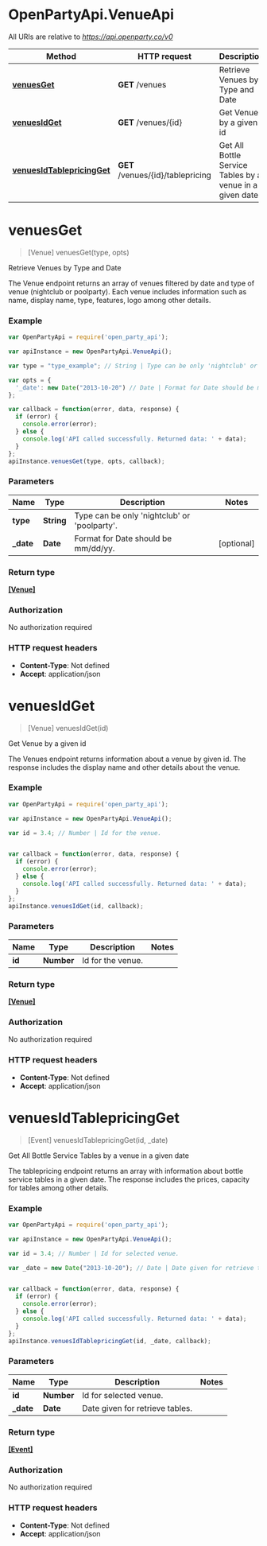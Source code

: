 # OpenPartyApi.VenueApi

All URIs are relative to *https://api.openparty.co/v0*

Method | HTTP request | Description
------------- | ------------- | -------------
[**venuesGet**](VenueApi.md#venuesGet) | **GET** /venues | Retrieve Venues by Type and Date
[**venuesIdGet**](VenueApi.md#venuesIdGet) | **GET** /venues/{id} | Get Venue by a given id
[**venuesIdTablepricingGet**](VenueApi.md#venuesIdTablepricingGet) | **GET** /venues/{id}/tablepricing | Get All Bottle Service Tables by a venue in a given date


<a name="venuesGet"></a>
# **venuesGet**
> [Venue] venuesGet(type, opts)

Retrieve Venues by Type and Date

The Venue endpoint returns an array of venues filtered by date and type of venue (nightclub or poolparty). Each venue includes  information such as name, display name, type, features, logo among other details.

### Example
```javascript
var OpenPartyApi = require('open_party_api');

var apiInstance = new OpenPartyApi.VenueApi();

var type = "type_example"; // String | Type can be only 'nightclub' or 'poolparty'.

var opts = { 
  '_date': new Date("2013-10-20") // Date | Format for Date should be mm/dd/yy.
};

var callback = function(error, data, response) {
  if (error) {
    console.error(error);
  } else {
    console.log('API called successfully. Returned data: ' + data);
  }
};
apiInstance.venuesGet(type, opts, callback);
```

### Parameters

Name | Type | Description  | Notes
------------- | ------------- | ------------- | -------------
 **type** | **String**| Type can be only &#39;nightclub&#39; or &#39;poolparty&#39;. | 
 **_date** | **Date**| Format for Date should be mm/dd/yy. | [optional] 

### Return type

[**[Venue]**](Venue.md)

### Authorization

No authorization required

### HTTP request headers

 - **Content-Type**: Not defined
 - **Accept**: application/json

<a name="venuesIdGet"></a>
# **venuesIdGet**
> [Venue] venuesIdGet(id)

Get Venue by a given id

The Venues endpoint returns information about a venue by given id. The response includes the display name and other details about the venue.

### Example
```javascript
var OpenPartyApi = require('open_party_api');

var apiInstance = new OpenPartyApi.VenueApi();

var id = 3.4; // Number | Id for the venue.


var callback = function(error, data, response) {
  if (error) {
    console.error(error);
  } else {
    console.log('API called successfully. Returned data: ' + data);
  }
};
apiInstance.venuesIdGet(id, callback);
```

### Parameters

Name | Type | Description  | Notes
------------- | ------------- | ------------- | -------------
 **id** | **Number**| Id for the venue. | 

### Return type

[**[Venue]**](Venue.md)

### Authorization

No authorization required

### HTTP request headers

 - **Content-Type**: Not defined
 - **Accept**: application/json

<a name="venuesIdTablepricingGet"></a>
# **venuesIdTablepricingGet**
> [Event] venuesIdTablepricingGet(id, _date)

Get All Bottle Service Tables by a venue in a given date

The tablepricing endpoint returns an array with information about bottle service tables in a given date. The response includes the prices, capacity for tables among other details.

### Example
```javascript
var OpenPartyApi = require('open_party_api');

var apiInstance = new OpenPartyApi.VenueApi();

var id = 3.4; // Number | Id for selected venue.

var _date = new Date("2013-10-20"); // Date | Date given for retrieve tables.


var callback = function(error, data, response) {
  if (error) {
    console.error(error);
  } else {
    console.log('API called successfully. Returned data: ' + data);
  }
};
apiInstance.venuesIdTablepricingGet(id, _date, callback);
```

### Parameters

Name | Type | Description  | Notes
------------- | ------------- | ------------- | -------------
 **id** | **Number**| Id for selected venue. | 
 **_date** | **Date**| Date given for retrieve tables. | 

### Return type

[**[Event]**](Event.md)

### Authorization

No authorization required

### HTTP request headers

 - **Content-Type**: Not defined
 - **Accept**: application/json

